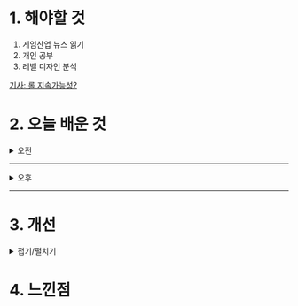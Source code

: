 
# 1. 해야할 것

1. 게임산업 뉴스 읽기 
2. 개인 공부  
3. 레벨 디자인 분석

[기사: 롤 지속가능성?](https://www.gameinsight.co.kr/news/articleView.html?idxno=33401)


# 2. 오늘 배운 것

<details>
<summary>오전</summary>

## 오늘의 뉴스
### 롤 지속가능성?
![image](https://github.com/user-attachments/assets/b28614d0-d3e8-4616-8558-fb1bfad8cba7)

랭크 게임의 실력 판별력 저하, 디도스, 클라이언트, 수락/거절 문제 등 다양한 이슈로 게임이 많이 아픈 상태이다.\
인기가 많은 게임인만큼 여러 사람들이 붙어서 이 문제를 해결하려고 노력하는 것 같은데 결과는 그렇지 않았다.\
솔직히 말하면 롤의 랭크게임에서 오는 긴장감과 승리의 쾌감이 좋았는데 그렇게 즐길 수 없게 바뀌었다.

새로움과 변화를 추구하다보니 본질적인 게임에 대한 재미도 많이 바뀐듯한 느낌.\
이제 더 이상 학생들이 롤을 플레이하는 비율이 압도적으로 많은게 아니다.\
좋은 게임들이 많이 나온것도 이유가 되겠지만 하고 있는 사람들도 떠나지 않게 개발해야하지 않을까?


### 요약
■ 크래프톤, 스팀 넥스트 페스트에 신작 2종 출품
크래프톤(대표 김창한)의 크리에이티브 스튜디오 플라이웨이게임즈(대표 김수영)가 스팀의 신작 소개 행사인 ‘스팀 넥스트 페스트’를 통해 ‘커맨더 퀘스트(Commander Quest)’와 ‘커스베인(Cursebane)’, 신작 2종을 선보입니다. 커맨더 퀘스트는 인간과 드워프, 엘프와 오크, 드래곤 등이 등장하는 판타지 세계를 배경으로 종족 간의 전쟁을 그린 전략 게임입니다. 커스베인은 끊임없이 변화하는 운명의 숲을 탐험하는 여정을 그린 액션 로그라이크 게임입니다. 커맨더 퀘스트와 커스베인의 데모 버전 역시 스팀에서 무료로 다운로드 할 수 있습니다.

■ 발로란트 아시아팀 특별 초청전, 부산에서 열린다
부산광역시(시장 박형준)가 주최하고 부산정보산업진흥원(원장 김태열)과 ㈜라우드코퍼레이션 양사가 공동 주관하는 ’TEN 발로란트 아시아 인비테이셔널‘이 오는 10월 26일(토), 10월 27일(일) 양일간 부산이스포츠경기장(이하 브레나)에서 열립니다. 이번 ’발로란트 아시아 인비테이셔널‘에는 발로란트 챔피언스 투어(이하 ’VCT‘) 퍼시픽 리그의 3개 팀(▲Gen.G Esports ▲DRX, ▲Talon Esports)과, VCT CN의 1개 팀(▲Funplus Phoenix) 등 총 4개 팀이 출전합니다.

■ 하이크 '프로젝트 타키온', 스팀 넥스트 페스트 참가
종합 엔터테인먼트 기업 하이크(HIKE, 대표 미카미 마사타카)가 퍼블리싱하는 신작 게임 '프로젝트 타키온(PROJECT TACHYON)'이 스팀 넥스트 페스트(Steam Next Fest)에 참가합니다. '프로젝트 타키온'은 Studio N9의 박민우 대표가 1인 개발 중인 로그라이트 런앤건 액션 슈팅 게임으로, 금일 15일부터 22일까지 열리는 '10월 스팀 넥스트 페스트'에 참가합니다.

■ 야옹 야옹! '와일드 우드', 스팀 넥스트 페스트 데모 공개
데달릭 엔터테인먼트가 퍼블리싱하는 옥토폭스 게임즈의 신작 멀티플레이어 어드벤처 '와일드 우드'의 데모 버전이 공개됐습니다. 스팀 넥스트 페스트를 통해 공개되는 '와일드 우드'의 데모 버전에선 고양이들의 액션을 미리 맛볼 수 있으며, 로컬 혹은 온라인에서 친구들과 함께 멀티플레이어 모드를 즐길 수 있습니다.

■ Xbox 게임 스튜디오, 새 수장으로 크레이그 던컨 임명
Xbox 게임 스튜디오가 오는 11월 은퇴하는 앨런 하트먼 헤드의 뒤를 이을 신임 헤드로 레어 스튜디오의 크레이그 던컨 헤드가 임명됐다고 밝혔습니다. 2023년 11월 매트 부티 Xbox 게임 스튜디오 헤드가 MS 게임 콘텐츠 및 스튜디오 부문 사장으로 승진하자 그 뒤를 이어 Xbox 게임 스튜디오의 헤드로 임명되었으나, 오는 11월 말로 은퇴하게 됐습니다.

■ 덱빌딩+로그라이크, 31일 출시 '쇼군 쇼다운' 예판 시작
에이치투 인터렉티브는 Roboatino에서 개발한 턴제 덱빌딩 로그라이크 게임 '쇼군 쇼다운 (Shogun Showdown)' 닌텐도 스위치 한국어판 실물 패키지를 오는 10월 31일 소비자가격 46,000원에 정식 출시할 예정이며, 10월 15일부터 예약 판매를 시작한다고 밝혔습니다. '쇼군 쇼다운'은 일본 스타일의 배경과 로그라이크, 그리고 덱 빌딩 요소가 결합된 턴 제 기반의 전략 게임입니다.

■ 액션 무쌍도 초방치로, '삼국블레이드 키우기' 사전 예약
하이브IM은 14일, 액션스퀘어의 신작 방치형 RPG '삼국블레이드 키우기'의 글로벌 사전 예약을 시작했다고 밝혔습니다. '삼국블레이드 키우기'는 액션스퀘어 대표작 '삼국블레이드'의 정통 계승작으로 전작의 호쾌한 전투와 타격감 넘치는 액션을 언리얼 엔진5 기반 3D 그래픽으로 구현했습니다.

■ 할로윈과 이블데드의 만남, 2D 호러 '레트로렐름'
PC, PS4, PS5 한국어판(아시아 버전)을 오는 10월 18일 다이렉트 게임즈 및 플레이스테이션 스토어를 통해 정식 출시하며, 추후 닌텐도 스위치로도 출시함은 물론 실물 패키지(닌텐도 스위치 및 PS5 버전)로도 출시할 예정이라고 밝혔습니다. 1978년 공개되어 수많은 호러 팬들을 열광케 한 존 카펜터의 '할로윈', 그리고 STARZ의 텔레비전 시리즈인 '애쉬 vs 이블 데드'의 세계관을 바탕으로 한 플랫포머 액션을 '레트로렐름' 안에 담았습니다.   

■ 대구에서 '별의 커비'를 만나자, 팝업스토어 오픈 
한국닌텐도가 '별의 커비 팝업 스토어 in DAEGU'를 개최합니다. 팝업 스토어 또는 더현대 대구 B2F 대원샵의 당일 구매 영수증을 지참한 고객은 '별의 커비 팝업 스토어 in DAEGU' 한정 포토 프레임을 선택하여 촬영이 가능 합니다.

■ 리니지W, 그 세계를 아트북으로 'The art of Lineage W'
엔씨소프트(이하 엔씨(NC)) 멀티플랫폼 MMORPG '리니지W'가 첫 번째 아트북 'The art of Lineage W'를 출간했습니다. 'The art of Lineage W'는 리니지W 출시 3주년을 맞이해 제작한 소장판 아트북입니다.

■ '포켓몬 카드 게임' 코리안리그 시즌1, 11월 2일 벡스코서 개최
포켓몬코리아는 포켓몬 카드 게임 ‘2025 코리안리그 시즌1’을 오는 11월 2일, 3일 양일간 부산광역시 BEXCO 제2전시장에서 개최한다고 14일 밝혔습니다. 2025 코리안리그는 미국 애너하임에서 개최되는 ‘포켓몬 월드챔피언십2025’에 진출할 대한민국 대표를 선발하는 포켓몬 카드 게임 대회입니다.

■ 글로벌 댄스 컴피티션 플랫폼 ‘올라운즈’ 정식 출시
글로벌 댄스 컴피티션 플랫폼 '올라운즈-ALL ROUNDZ'의 정식 출시를 기념하는 기자간담회가 지난 11일 서울 종로구 교원투어콘서트홀에서 열렸습니다. 수퍼커뮤니케이션즈코리아, 블록오디세이, 멜로우빈이 설립한 조인트벤 처(JV) '올라운드 오디세이'는 이번 간담회를 통해 올라운즈 플랫폼의 정식 출시와 함께 '글로벌 댄스 문화의 디지털화'라는 새로운 비즈니스 모델을 선보였습니다.

■ 로스트 아이돌론스: 위선의 마녀, 11월 5일 얼리 액세스로
카카오게임즈는 14일, 오션드라이브 스튜디오가 개발 중인 RPG '로스트 아이돌론스: 위선의 마녀'의 스팀 얼리 액세스(앞서 해보기)를 오는 11월 5일부터 시작한다고 밝혔습니다. '로스트 아이돌론스: 위선의 마녀'는 전작 '로스트 아이돌론스'에서 긍정적으로 평가받은 전투 콘텐츠에 몰입감 있는 스토리를 더해 선보이고자 한 전략 RPG입니다. 개발진은 ▲’로스트 아이돌론스’ 세계관 기반의 독창적 서사 ▲빠르고 치열한 턴제 전술 액션 ▲로그라이트 요소를 더한 게임플레이 ▲선택에 따라 랜덤하게 달라지는 전투 등 방대한 콘텐츠를 강조했습니다.

■ 넥슨게임즈, "퍼스트 디센던트 개발 역량 강화"... 집중 채용 나서
넥슨게임즈가 루트슈터 '퍼스트 디센던트'의 라이브 서비스를 포함한 개발 역량 강화를 언급하며 '매그넘 스튜디오'의 개발 인력을 집중 채용합니다. 마이크로사이트에서 '퍼스트 디센던트'에 대한 소개와 더불어 '매그넘 스튜디오' 채용 공고와 채용 관련 FAQ, 입사 지원 페이지 등을 확인할 수 있습니다.

■ 킨텍스에서 열리는 호요버스 축제, '호요랜드' 14일 티켓팅 
호요버스 코리아는 오는 10월 31일부터 11월 3일까지 4일간 일산 킨텍스 제2전시장 7, 8홀에서 단독 오프라인 행사 'Welcome 호요랜드'를 개최한다고 금일 밝혔습니다. 'Welcome 호요랜드'는 ▲붕괴3rd ▲원신 ▲미해결사건부 ▲붕괴: 스타레일 ▲젠레스 존 제로 등 호요버스의 대표 게임 5종을 선보이는 국내 최초의 복합 문화 행사입니다.

■ 25년 상반기 얼액 리듬 액션 '플라티나 랩', 펀딩 진행
하이엔드 게임즈는 크라우드 펀딩 플랫폼 텀블벅에서 자사의 신작 PC 리듬 게임 '플라티나 랩(PLATiNA :: LAB)'의 출시를 위한 펀딩 프로젝트를 진행중이라고 14일 밝혔습니다. 초기 후원자 선착순 60명은 '패치가 아둥바둥 모아온 패키지(▲게임 키 ▲악곡 DLC ▲후원자 전용 게임 내 꾸밈 아이템)'를 약 12% 할인된 가격에, '폭주한 케이크의 집문서 올인 패키지(▲게임 키 ▲악곡 DLC ▲디지털 OST ▲대롱대롱 아크릴 키링 ▲연구소 아크릴 디오라마 ▲연구소 유니폼(3종 전부) ▲연구소 캐릭터 키캡 ▲연구소의 장패드 ▲대용량 패치 쿠션 ▲패치가 되어보는 후드 담요 ▲연구소 친구들의 인형 ▲케이크의 애착 텀블러 ▲후원자 전용 게임 내 꾸밈 아이템)'를 약 10% 할인된 가격에 구매할 수 있습니다.

■ 감성의 스카이, '무민'을 만나다
독립 게임 개발사 댓게임컴퍼니(thatgamecompany)의 따뜻한 감성 온라인 어드벤처 게임 "SKY - 빛의 아이들(Sky: Children of the Light, 이하 Sky)"이 핀란드의 유명 캐릭터 무민(Moomin) 패밀리와 협력하여 새로운 '무민의 시즌(Season of Moomin)'을 선보입니다. 댓게임컴퍼니는 이번 콜라보레이션에서 따뜻하고 아름다운 Sky의 게임 퀘스트와 스토리텔링이 무민의 편안하고 고전적인 이야기와 자연스럽게 어우러질 수 있도록 했으며, 창의성과 탐험 정신이라는 두 세계의 만남을 통해 우정과 치유, 회복에 대한 깊이 있고 감동적인 여정을 담아냈다고 전했습니다.

■ 2024 월즈, 8강에 LCK 세 팀 올라... 대진 완성
LCK 대표로 2024 리그 오브 레전드 월드 챔피언십의 본선 무대인 스위스 스테이지에 참가한 네 팀 가운데 디플러스 기아를 제외한 세 팀이 8강 티켓을 손에 넣었습니다. 젠지가 3전 전승으로 8강에 진출한 가운데 한화생명e 스포츠와 디플러스 기아, T1은 2승1패로 후반부에 임했습니다.

■ 자네, 지스타에서 마법소녀가 될 생각 없는가 
크래프톤 산하의 크리에이티브 스튜디오 렐루게임즈가 다음달 15일 '지스타(G-STAR) 2024'에서 '제1회 마법소녀 선발전'의 결승전을 진행합니다. 제1회 마법소녀 선발전은 렐루게임즈가 개발한 AI 게임 '마법소녀 카와이 러 블리 즈큥도큥 바큥부큥 루루핑(이하 마법소녀 루루핑)'으로 승부를 겨루는 공식 대회입니다.

■ 컴투스홀딩스, PC/콘솔 '가이더스 제로'로 스넥페 참가 
컴투스홀딩스는 PC 및 콘솔 플랫폼 신작 '가이더스 제로'가 스팀 넥스트 페스트에 참가한다고 14일 밝혔습니다. 4분기 얼리 액세스 출시 예정인 '가이더스 제로'는 이번 스팀 넥스트 페스트를 통해 총 3개 챕터 분량의 데모 버전을 미리 경험해볼 수 있습니다.

</details>

****

<details>
<summary>오후</summary>

## 레벨 디자인 분석
### 초안 완성
![image](https://github.com/user-attachments/assets/d4cba54b-fc20-4a0e-8b90-e536ceef8a34)

1. 게임소개
2. 레벨컨셉
3. 레벨 디자인 분석
4. 레벨 선택 이유
5. 유저 피드백
6. 개선점

위와 같이 작성했다.
</details>

****


# 3. 개선


<details>
<summary>접기/펼치기</summary>


</details>



# 4. 느낀점


